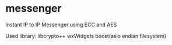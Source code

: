 # messenger
Instant IP to IP Messenger using ECC and AES

Used library:
libcrypto++
wxWidgets
boost(asio endian filesystem)
